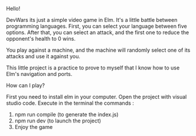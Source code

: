 Hello!

DevWars its just a simple video game in Elm.
It's a little battle between programming languages.
First, you can select your language between five options.
After that, you can select an attack, and the first one to reduce the opponent's health to 0 wins.

You play against a machine, and the machine will randomly select one of its attacks and use it against you.

This little project is a practice to prove to myself that I know how to use Elm's navigation and ports. 

How can I play?

First you need to install elm in your computer.
Open the project with visual studio code.
Execute in the terminal the commands :
1) npm run compile (to generate the index.js)
2) npm run dev (to launch the project)
3) Enjoy the game



